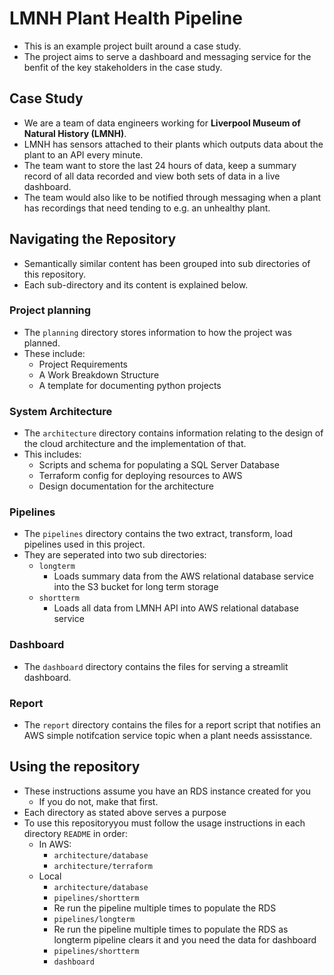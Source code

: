 # LMNH Plant Health Pipeline

- This is an example project built around a case study.
- The project aims to serve a dashboard and messaging service for the benfit of the key stakeholders in the case study.

## Case Study

- We are a team of data engineers working for **Liverpool Museum of Natural History (LMNH)**.
- LMNH has sensors attached to their plants which outputs data about the plant to an API every minute.
- The team want to store the last 24 hours of data, keep a summary record of all data recorded and view both sets of data in a live dashboard.
- The team would also like to be notified through messaging when a plant has recordings that need tending to e.g. an unhealthy plant.

## Navigating the Repository

- Semantically similar content has been grouped into sub directories of this repository.
- Each sub-directory and its content is explained below.

### Project planning

- The `planning` directory stores information to how the project was planned.
- These include:
    - Project Requirements
    - A Work Breakdown Structure
    - A template for documenting python projects

### System Architecture

- The `architecture` directory contains information relating to the design of the cloud architecture and the implementation of that.
- This includes:
    - Scripts and schema for populating a SQL Server Database
    - Terraform config for deploying resources to AWS
    - Design documentation for the architecture

### Pipelines

- The `pipelines` directory contains the two extract, transform, load pipelines used in this project.
- They are seperated into two sub directories:
    - `longterm`
        - Loads summary data from the AWS relational database service into the S3 bucket for long term storage
    - `shortterm`
        - Loads all data from LMNH API into AWS relational database service

### Dashboard

- The `dashboard` directory contains the files for serving a streamlit dashboard.

### Report

- The `report` directory contains the files for a report script that notifies an AWS simple notifcation service topic when a plant needs assisstance.

## Using the repository

- These instructions assume you have an RDS instance created for you 
    - If you do not, make that first.
- Each directory as stated above serves a purpose
- To use this repositoryyou must follow the usage instructions in each directory `README` in order:
    - In AWS: 
        - `architecture/database`
        - `architecture/terraform`
    - Local
        - `architecture/database`
        - `pipelines/shortterm`
        - Re run the pipeline multiple times to populate the RDS
        - `pipelines/longterm`
        - Re run the pipeline multiple times to populate the RDS as longterm pipeline clears it and you need the data for dashboard 
        - `pipelines/shortterm`
        - `dashboard`